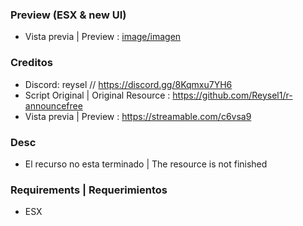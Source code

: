 ### Preview (ESX & new UI)

- Vista previa | Preview : [image/imagen](https://cdn.discordapp.com/attachments/1058922306300301322/1058931321864466553/image.png)

### Creditos

- Discord: reysel // https://discord.gg/8Kqmxu7YH6
- Script Original | Original Resource : https://github.com/Reysel1/r-announcefree
- Vista previa | Preview : https://streamable.com/c6vsa9

### Desc
- El recurso no esta terminado | The resource is not finished 

### Requirements | Requerimientos
- ESX
